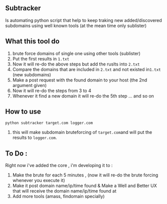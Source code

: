 ## Subtracker


Is automating python script that help to keep traking new added/discovered subdomains using well known tools (at the mean time only sublister)

## What this tool do 
1. brute force domains of single one using other tools (sublister)
2. Put the first results in `1.txt`
3. Now it will re-do the above steps but add the ruslts into `2.txt`
4. Compare the domains that are included in `2.txt` and not existed in`1.txt` (new subdomains)
5. Make a post request with the found domain to your host (the 2nd argument given)
6. Now it will re-do the steps from 3 to 4
7. Whenever it find a new domain it will re-do the 5th step ... and so on


## How to use
```
python subtracker target.com logger.com
```

1. this will make subdomain bruteforcing of `target.com`and will put the results to `logger.com`.


## To Do :
Right now i've added the core , i'm developing it to :
1. Make the brute for each 5 minutes , (now it will re-do the brute forcing whenever you execute it)
2. Make it post domain name/ip/time found & Make a Well and Better UX that will receive the domain name/ip/time found at
3. Add more tools (amass, findomain specially)
